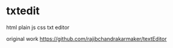 # txtedit
html plain js css txt  editor

original work https://github.com/rajibchandrakarmaker/textEditor


